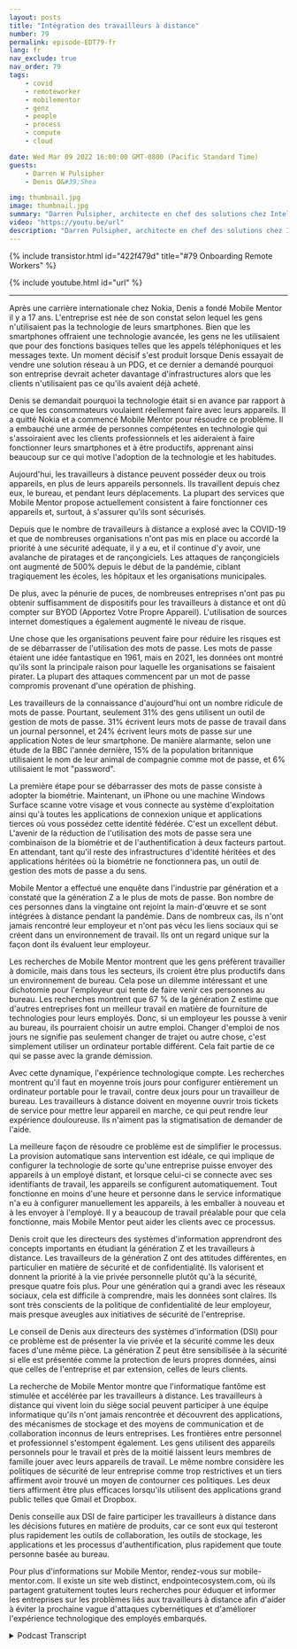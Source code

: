 ```yaml
---
layout: posts
title: "Intégration des travailleurs à distance"
number: 79
permalink: episode-EDT79-fr
lang: fr
nav_exclude: true
nav_order: 79
tags:
    - covid
    - remoteworker
    - mobilementor
    - genz
    - people
    - process
    - compute
    - cloud

date: Wed Mar 09 2022 16:00:00 GMT-0800 (Pacific Standard Time)
guests:
    - Darren W Pulsipher
    - Denis O&#39;Shea

img: thumbnail.jpg
image: thumbnail.jpg
summary: "Darren Pulsipher, architecte en chef des solutions chez Intel, a parlé avec Denis O'Shea, fondateur de Mobile Mentor, de son expérience, de ses recherches et de ses conseils sur l'intégration des travailleurs à distance, en particulier ceux de la génération Z."
video: "https://youtu.be/url"
description: "Darren Pulsipher, architecte en chef des solutions chez Intel, a parlé avec Denis O'Shea, fondateur de Mobile Mentor, de son expérience, de ses recherches et de ses conseils sur l'intégration des travailleurs à distance, en particulier ceux de la génération Z."
---
```


<div>
{% include transistor.html id="422f479d" title="#79 Onboarding Remote Workers" %}

{% include youtube.html id="url" %}
</div>

---

Après une carrière internationale chez Nokia, Denis a fondé Mobile Mentor il y a 17 ans. L'entreprise est née de son constat selon lequel les gens n'utilisaient pas la technologie de leurs smartphones. Bien que les smartphones offraient une technologie avancée, les gens ne les utilisaient que pour des fonctions basiques telles que les appels téléphoniques et les messages texte. Un moment décisif s'est produit lorsque Denis essayait de vendre une solution réseau à un PDG, et ce dernier a demandé pourquoi son entreprise devrait acheter davantage d'infrastructures alors que les clients n'utilisaient pas ce qu'ils avaient déjà acheté.

Denis se demandait pourquoi la technologie était si en avance par rapport à ce que les consommateurs voulaient réellement faire avec leurs appareils. Il a quitté Nokia et a commencé Mobile Mentor pour résoudre ce problème. Il a embauché une armée de personnes compétentes en technologie qui s'assoiraient avec les clients professionnels et les aideraient à faire fonctionner leurs smartphones et à être productifs, apprenant ainsi beaucoup sur ce qui motive l'adoption de la technologie et les habitudes.

Aujourd'hui, les travailleurs à distance peuvent posséder deux ou trois appareils, en plus de leurs appareils personnels. Ils travaillent depuis chez eux, le bureau, et pendant leurs déplacements. La plupart des services que Mobile Mentor propose actuellement consistent à faire fonctionner ces appareils et, surtout, à s'assurer qu'ils sont sécurisés.

Depuis que le nombre de travailleurs à distance a explosé avec la COVID-19 et que de nombreuses organisations n'ont pas mis en place ou accordé la priorité à une sécurité adéquate, il y a eu, et il continue d'y avoir, une avalanche de piratages et de rançongiciels. Les attaques de rançongiciels ont augmenté de 500% depuis le début de la pandémie, ciblant tragiquement les écoles, les hôpitaux et les organisations municipales.

De plus, avec la pénurie de puces, de nombreuses entreprises n'ont pas pu obtenir suffisamment de dispositifs pour les travailleurs à distance et ont dû compter sur BYOD (Apportez Votre Propre Appareil). L'utilisation de sources internet domestiques a également augmenté le niveau de risque.

Une chose que les organisations peuvent faire pour réduire les risques est de se débarrasser de l'utilisation des mots de passe. Les mots de passe étaient une idée fantastique en 1961, mais en 2021, les données ont montré qu'ils sont la principale raison pour laquelle les organisations se faisaient pirater. La plupart des attaques commencent par un mot de passe compromis provenant d'une opération de phishing.

Les travailleurs de la connaissance d'aujourd'hui ont un nombre ridicule de mots de passe. Pourtant, seulement 31% des gens utilisent un outil de gestion de mots de passe. 31% écrivent leurs mots de passe de travail dans un journal personnel, et 24% écrivent leurs mots de passe sur une application Notes de leur smartphone. De manière alarmante, selon une étude de la BBC l'année dernière, 15% de la population britannique utilisaient le nom de leur animal de compagnie comme mot de passe, et 6% utilisaient le mot "password".

La première étape pour se débarrasser des mots de passe consiste à adopter la biométrie. Maintenant, un iPhone ou une machine Windows Surface scanne votre visage et vous connecte au système d'exploitation ainsi qu'à toutes les applications de connexion unique et applications tierces où vous possédez cette identité fédérée. C'est un excellent début. L'avenir de la réduction de l'utilisation des mots de passe sera une combinaison de la biométrie et de l'authentification à deux facteurs partout. En attendant, tant qu'il reste des infrastructures d'identité héritées et des applications héritées où la biométrie ne fonctionnera pas, un outil de gestion des mots de passe a du sens.

Mobile Mentor a effectué une enquête dans l'industrie par génération et a constaté que la génération Z a le plus de mots de passe. Bon nombre de ces personnes dans la vingtaine ont rejoint la main-d'œuvre et se sont intégrées à distance pendant la pandémie. Dans de nombreux cas, ils n'ont jamais rencontré leur employeur et n'ont pas vécu les liens sociaux qui se créent dans un environnement de travail. Ils ont un regard unique sur la façon dont ils évaluent leur employeur.

Les recherches de Mobile Mentor montrent que les gens préfèrent travailler à domicile, mais dans tous les secteurs, ils croient être plus productifs dans un environnement de bureau. Cela pose un dilemme intéressant et une dichotomie pour l'employeur qui tente de faire venir ces personnes au bureau. Les recherches montrent que 67 % de la génération Z estime que d'autres entreprises font un meilleur travail en matière de fourniture de technologies pour leurs employés. Donc, si un employeur les pousse à venir au bureau, ils pourraient choisir un autre emploi. Changer d'emploi de nos jours ne signifie pas seulement changer de trajet ou autre chose, c'est simplement utiliser un ordinateur portable différent. Cela fait partie de ce qui se passe avec la grande démission.

Avec cette dynamique, l'expérience technologique compte. Les recherches montrent qu'il faut en moyenne trois jours pour configurer entièrement un ordinateur portable pour le travail, contre deux jours pour un travailleur de bureau. Les travailleurs à distance doivent en moyenne ouvrir trois tickets de service pour mettre leur appareil en marche, ce qui peut rendre leur expérience douloureuse. Ils n'aiment pas la stigmatisation de demander de l'aide.

La meilleure façon de résoudre ce problème est de simplifier le processus. La provision automatique sans intervention est idéale, ce qui implique de configurer la technologie de sorte qu'une entreprise puisse envoyer des appareils à un employé distant, et lorsque celui-ci se connecte avec ses identifiants de travail, les appareils se configurent automatiquement. Tout fonctionne en moins d'une heure et personne dans le service informatique n'a eu à configurer manuellement les appareils, à les emballer à nouveau et à les envoyer à l'employé. Il y a beaucoup de travail préalable pour que cela fonctionne, mais Mobile Mentor peut aider les clients avec ce processus.

Denis croit que les directeurs des systèmes d'information apprendront des concepts importants en étudiant la génération Z et les travailleurs à distance. Les travailleurs de la génération Z ont des attitudes différentes, en particulier en matière de sécurité et de confidentialité. Ils valorisent et donnent la priorité à la vie privée personnelle plutôt qu'à la sécurité, presque quatre fois plus. Pour une génération qui a grandi avec les réseaux sociaux, cela est difficile à comprendre, mais les données sont claires. Ils sont très conscients de la politique de confidentialité de leur employeur, mais presque aveugles aux initiatives de sécurité de l'entreprise.

Le conseil de Denis aux directeurs des systèmes d'information (DSI) pour ce problème est de présenter la vie privée et la sécurité comme les deux faces d'une même pièce. La génération Z peut être sensibilisée à la sécurité si elle est présentée comme la protection de leurs propres données, ainsi que celles de l'entreprise et par extension, celles de leurs clients.

La recherche de Mobile Mentor montre que l'informatique fantôme est stimulée et accélérée par les travailleurs à distance. Les travailleurs à distance qui vivent loin du siège social peuvent participer à une équipe informatique qu'ils n'ont jamais rencontrée et découvrent des applications, des mécanismes de stockage et des moyens de communication et de collaboration inconnus de leurs entreprises. Les frontières entre personnel et professionnel s'estompent également. Les gens utilisent des appareils personnels pour le travail et près de la moitié laissent leurs membres de famille jouer avec leurs appareils de travail. Le même nombre considère les politiques de sécurité de leur entreprise comme trop restrictives et un tiers affirment avoir trouvé un moyen de contourner ces politiques. Les deux tiers affirment être plus efficaces lorsqu'ils utilisent des applications grand public telles que Gmail et Dropbox.

Denis conseille aux DSI de faire participer les travailleurs à distance dans les décisions futures en matière de produits, car ce sont eux qui testeront plus rapidement les outils de collaboration, les outils de stockage, les applications et les processus d'authentification, plus rapidement que toute personne basée au bureau.

Pour plus d'informations sur Mobile Mentor, rendez-vous sur mobile-mentor.com. Il existe un site web distinct, endpointecosystem.com, où ils partagent gratuitement toutes leurs recherches pour éduquer et informer les entreprises sur les problèmes liés aux travailleurs à distance afin d'aider à éviter la prochaine vague d'attaques cybernétiques et d'améliorer l'expérience technologique des employés embarqués.



<details>
<summary> Podcast Transcript </summary>

<p></p>

</details>
